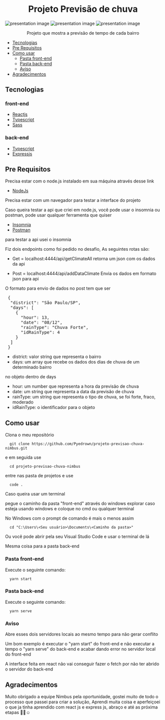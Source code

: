 <h1 align="center">Projeto Previsão de chuva</h1>

<img align="center" src="https://github.com/Pyedrown/projeto-previsao-chuva-nimbus/blob/master/presentation/screenShot1.PNG" alt="presentation image"/>
<img align="center" src="https://github.com/Pyedrown/projeto-previsao-chuva-nimbus/blob/master/presentation/screenShot2.PNG" alt="presentation image"/> 
<img align="center" src="https://github.com/Pyedrown/projeto-previsao-chuva-nimbus/blob/master/presentation/screenShot3.PNG" alt="presentation image"/> 

<p align="center">Projeto que mostra a previsão de tempo de cada bairro</p>

<!--ts-->
  * [Tecnologias](#Tecnologias)
  * [Pre Requisitos](#Pre-requisitos)
  * [Como usar](#Como-usar)
    * [Pasta front-end](#pasta-front-end)
    * [Pasta back-end](#pasta-back-end)
    * [Aviso](#aviso)
  * [Agradecimentos](#Agradecimentos)
<!--te-->

## Tecnologias

### front-end

- [Reactjs](https://pt-br.reactjs.org)
- [Typescript](https://www.typescriptlang.org)
- [Sass](https://sass-lang.com)


### back-end

- [Typescript](https://www.typescriptlang.org)
- [Expressjs](https://expressjs.com/pt-br/)

## Pre Requisitos
Precisa estar com o node.js instalado em sua máquina através desse link

- [NodeJs](https://nodejs.org/en/)

Precisa estar com um navegador para testar a interface do projeto

Caso queira testar a api que criei em node.js, você pode usar o insomnia ou postman,
pode usar qualquer ferramenta que quiser

- [Insomnia](https://insomnia.rest/download)
- [Postman](https://www.postman.com/downloads/)

para testar a api usei o insomnia

Fiz dois endpoints como foi pedido no desafio,
As seguintes rotas são:

- Get = localhost:4444/api/getClimateAll 
retorna um json com os dados da api

- Post = localhost:4444/api/addDataClimate
Envia os dados em formato json para api

O formato para envio de dados no post tem que ser

<pre>
 {
  "district": "São Paulo/SP",
  "days": [
    {
      "hour": 13,
      "date": "08/12",
      "rainType": "Chuva Forte",
      "idRainType": 4
    }
  ]
 }
</pre>

- district: valor string que representa o bairro
- days: um array que recebe os dados dos dias de chuva de um determinado bairro

no objeto dentro de days
- hour: um number que representa a hora da previsão de chuva
- date: um string que representa a data da previsão de chuva
- rainType: um string que representa o tipo de chuva, se foi forte, fraco, moderado
- idRainType: o identificador para o objeto

## Como usar

Clona o meu repositório

```
  git clone https://github.com/Pyedrown/projeto-previsao-chuva-nimbus.git
```

e em seguida use

``` 
  cd projeto-previsao-chuva-nimbus
```

entre nas pasta de projetos e use

```
  code .
```

Caso queira usar um terminal

pegue o caminho da pasta "front-end" através do windows explorar caso esteja usando windows
e coloque no cmd ou qualquer terminal

No Windows com o prompt de comando é mais o menos assim

```
  cd "C:\Users\<Seu usuário>\Documents\<Caminho da pasta>"  
```

Ou você pode abrir pela seu Visual Studio Code e usar o terminal de lá

Mesma coisa para a pasta back-end

### Pasta front-end

Execute o seguinte comando:

```
  yarn start
```

### Pasta back-end

Execute o seguinte comando:

```
  yarn serve
```

### Aviso

Abre esses dois servidores locais ao mesmo tempo para não gerar conflito

Um bom exemplo é executar o "yarn start" do front-end e não executar a tempo
o "yarn serve" do back-end e acabar dando error no servidor local do front-end

A interface feita em react não vai conseguir fazer o fetch por não ter abrido o servidor do back-end

## Agradecimentos

Muito obrigado a equipe Nimbus pela oportunidade, gostei muito de todo o processo que passei para criar a solução, Aprendi muita coisa e aperfeiçoei o que 
ja tinha aprendido com react js e express js, abraço e até as próxima etapas 👋🏽☺
